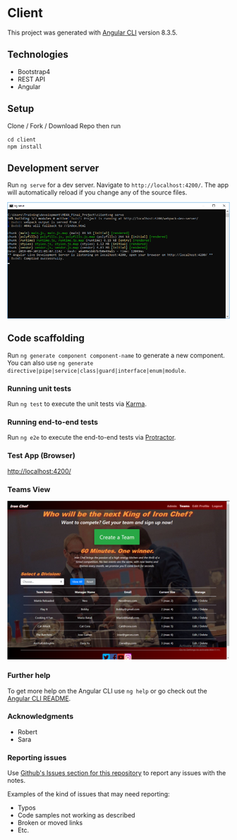 # Client

This project was generated with [Angular CLI](https://github.com/angular/angular-cli) version 8.3.5.
  
## Technologies
 * Bootstrap4
 * REST API
 * Angular

## Setup
Clone / Fork / Download Repo then run 
```
cd client
npm install
```

## Development server

Run `ng serve` for a dev server. Navigate to `http://localhost:4200/`. The app will automatically reload if you change any of the source files.

![ngServe](img/angularPic.png)

## Code scaffolding

Run `ng generate component component-name` to generate a new component. You can also use `ng generate directive|pipe|service|class|guard|interface|enum|module`.

### Running unit tests

Run `ng test` to execute the unit tests via [Karma](https://karma-runner.github.io).

### Running end-to-end tests

Run `ng e2e` to execute the end-to-end tests via [Protractor](http://www.protractortest.org/).

### Test App (Browser)

[http://localhost:4200/](http://localhost:4200/)

### Teams View
![Teams](img/LandingPic.png)

### Further help

To get more help on the Angular CLI use `ng help` or go check out the [Angular CLI README](https://github.com/angular/angular-cli/blob/master/README.md).

### Acknowledgments

* Robert
* Sara

### Reporting issues
Use [Github's Issues section for this repository](https://github.com/NghiaVu1010/MEAN_Final_Project/issues) to report any issues with the notes.

Examples of the kind of issues that may need reporting:
+ Typos
+ Code samples not working as described
+ Broken or moved links
+ Etc.
